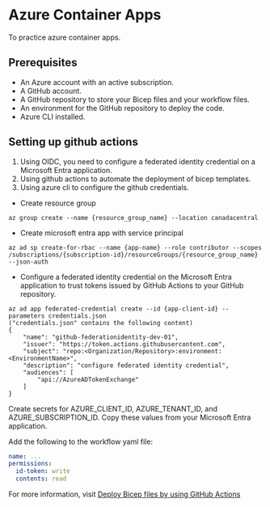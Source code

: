 # Azure Container Apps

To practice azure container apps.

## Prerequisites

* An Azure account with an active subscription.
* A GitHub account.
* A GitHub repository to store your Bicep files and your workflow files.
* An environment for the GitHub repository to deploy the code.
* Azure CLI installed.

## Setting up github actions

1. Using OIDC, you need to configure a federated identity credential on a Microsoft Entra application.
2. Using github actions to automate the deployment of bicep templates.
3. Using azure cli to configure the github credentials.

* Create resource group

```azurecli
az group create --name {resource_group_name} --location canadacentral
```

* Create microsoft entra app with service principal

```azurecli
az ad sp create-for-rbac --name {app-name} --role contributor --scopes /subscriptions/{subscription-id}/resourceGroups/{resource_group_name} --json-auth
```

* Configure a federated identity credential on the Microsoft Entra application to trust tokens issued by GitHub Actions to your GitHub repository.

```azurecli
az ad app federated-credential create --id {app-client-id} --parameters credentials.json
("credentials.json" contains the following content)
{
    "name": "github-federationidentity-dev-01",
    "issuer": "https://token.actions.githubusercontent.com",
    "subject": "repo:<Organization/Repository>:environment:<EnvironmentName>",
    "description": "configure federated identity credential",
    "audiences": [
        "api://AzureADTokenExchange"
    ]
}
```

Create secrets for AZURE_CLIENT_ID, AZURE_TENANT_ID, and AZURE_SUBSCRIPTION_ID. Copy these values from your Microsoft Entra application.

Add the following to the workflow yaml file:

```yml
name: ...
permissions:
  id-token: write
  contents: read
```

For more information, visit [Deploy Bicep files by using GitHub Actions](https://learn.microsoft.com/en-us/azure/azure-resource-manager/bicep/deploy-github-actions?tabs=CLI%2Copenid)

